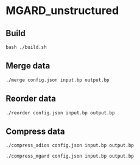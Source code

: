 # MGARD_unstructured

## Build
```bash ./build.sh```

## Merge data
```./merge config.json input.bp output.bp```

## Reorder data
```./reorder config.json input.bp output.bp```

## Compress data
```./compress_adios config.json input.bp output.bp```

```./compress_mgard config.json input.bp output.bp```

